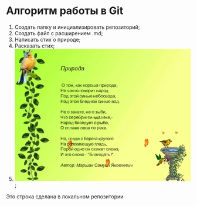 # Алгоритм работы в Git

1) Создать папку и инициализировать репозиторий;
2) Создать файл с расширением .md;
3) Написать стих о природе;
4) Расказать стих;
5) ![Alt text](image.png);

Это строка сделана в локальном репозитории